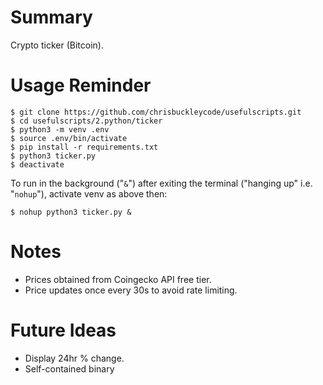 # Summary

Crypto ticker (Bitcoin).

# Usage Reminder

```shell
$ git clone https://github.com/chrisbuckleycode/usefulscripts.git
$ cd usefulscripts/2.python/ticker
$ python3 -m venv .env
$ source .env/bin/activate
$ pip install -r requirements.txt
$ python3 ticker.py
$ deactivate
```

To run in the background ("`&`") after exiting the terminal ("hanging up" i.e. "`nohup`"), activate venv as above then:
```shell
$ nohup python3 ticker.py &
```

# Notes
- Prices obtained from Coingecko API free tier.
- Price updates once every 30s to avoid rate limiting.

# Future Ideas
- Display 24hr % change.
- Self-contained binary

